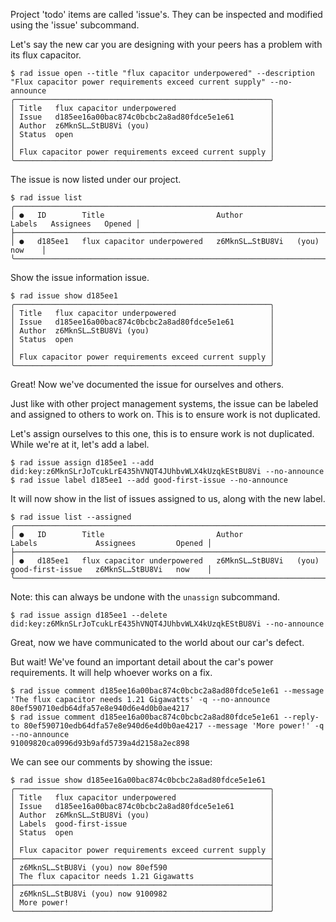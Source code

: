 Project 'todo' items are called 'issue's.  They can be inspected and modified
using the 'issue' subcommand.

Let's say the new car you are designing with your peers has a problem with its flux capacitor.

```
$ rad issue open --title "flux capacitor underpowered" --description "Flux capacitor power requirements exceed current supply" --no-announce
╭─────────────────────────────────────────────────────────╮
│ Title   flux capacitor underpowered                     │
│ Issue   d185ee16a00bac874c0bcbc2a8ad80fdce5e1e61        │
│ Author  z6MknSL…StBU8Vi (you)                           │
│ Status  open                                            │
│                                                         │
│ Flux capacitor power requirements exceed current supply │
╰─────────────────────────────────────────────────────────╯
```

The issue is now listed under our project.

```
$ rad issue list
╭───────────────────────────────────────────────────────────────────────────────────────────────────╮
│ ●   ID        Title                         Author                    Labels   Assignees   Opened │
├───────────────────────────────────────────────────────────────────────────────────────────────────┤
│ ●   d185ee1   flux capacitor underpowered   z6MknSL…StBU8Vi   (you)                        now    │
╰───────────────────────────────────────────────────────────────────────────────────────────────────╯
```

Show the issue information issue.

```
$ rad issue show d185ee1
╭─────────────────────────────────────────────────────────╮
│ Title   flux capacitor underpowered                     │
│ Issue   d185ee16a00bac874c0bcbc2a8ad80fdce5e1e61        │
│ Author  z6MknSL…StBU8Vi (you)                           │
│ Status  open                                            │
│                                                         │
│ Flux capacitor power requirements exceed current supply │
╰─────────────────────────────────────────────────────────╯
```


Great! Now we've documented the issue for ourselves and others.

Just like with other project management systems, the issue can be
labeled and assigned to others to work on. This is to ensure work is
not duplicated.

Let's assign ourselves to this one, this is to ensure work is not
duplicated. While we're at it, let's add a label.

```
$ rad issue assign d185ee1 --add did:key:z6MknSLrJoTcukLrE435hVNQT4JUhbvWLX4kUzqkEStBU8Vi --no-announce
$ rad issue label d185ee1 --add good-first-issue --no-announce
```

It will now show in the list of issues assigned to us, along with the new label.

```
$ rad issue list --assigned
╭───────────────────────────────────────────────────────────────────────────────────────────────────────────────────╮
│ ●   ID        Title                         Author                    Labels             Assignees         Opened │
├───────────────────────────────────────────────────────────────────────────────────────────────────────────────────┤
│ ●   d185ee1   flux capacitor underpowered   z6MknSL…StBU8Vi   (you)   good-first-issue   z6MknSL…StBU8Vi   now    │
╰───────────────────────────────────────────────────────────────────────────────────────────────────────────────────╯
```

Note: this can always be undone with the `unassign` subcommand.

```
$ rad issue assign d185ee1 --delete did:key:z6MknSLrJoTcukLrE435hVNQT4JUhbvWLX4kUzqkEStBU8Vi --no-announce
```

Great, now we have communicated to the world about our car's defect.

But wait! We've found an important detail about the car's power requirements.
It will help whoever works on a fix.

```
$ rad issue comment d185ee16a00bac874c0bcbc2a8ad80fdce5e1e61 --message 'The flux capacitor needs 1.21 Gigawatts' -q --no-announce
80ef590710edb64dfa57e8e940d6e4d0b0ae4217
$ rad issue comment d185ee16a00bac874c0bcbc2a8ad80fdce5e1e61 --reply-to 80ef590710edb64dfa57e8e940d6e4d0b0ae4217 --message 'More power!' -q --no-announce
91009820ca0996d93b9afd5739a4d2158a2ec898
```

We can see our comments by showing the issue:

```
$ rad issue show d185ee16a00bac874c0bcbc2a8ad80fdce5e1e61
╭─────────────────────────────────────────────────────────╮
│ Title   flux capacitor underpowered                     │
│ Issue   d185ee16a00bac874c0bcbc2a8ad80fdce5e1e61        │
│ Author  z6MknSL…StBU8Vi (you)                           │
│ Labels  good-first-issue                                │
│ Status  open                                            │
│                                                         │
│ Flux capacitor power requirements exceed current supply │
├─────────────────────────────────────────────────────────┤
│ z6MknSL…StBU8Vi (you) now 80ef590                       │
│ The flux capacitor needs 1.21 Gigawatts                 │
├─────────────────────────────────────────────────────────┤
│ z6MknSL…StBU8Vi (you) now 9100982                       │
│ More power!                                             │
╰─────────────────────────────────────────────────────────╯
```
